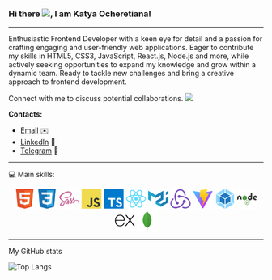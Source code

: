 ### Hi there <img src="https://github.com/MartinHeinz/MartinHeinz/blob/master/wave.gif" width="30px">, I am Katya Ocheretiana!

--------------------

Enthusiastic Frontend Developer with a keen eye for detail and a passion for crafting engaging and user-friendly web applications. Eager to contribute my skills in HTML5, CSS3, JavaScript, React.js, Node.js and more, while actively seeking opportunities to expand my knowledge and grow within a dynamic team. Ready to tackle new challenges and bring a creative approach to frontend development.

Connect with me to discuss potential collaborations.  <img src="https://user-images.githubusercontent.com/74038190/216120981-b9507c36-0e04-4469-8e27-c99271b45ba5.png" width="30px"> 

**Contacts:**

- [Email](mailto:katyadiachenko1@gmail.com)  ✉️
- [LinkedIn](https://www.linkedin.com/in/katya-ocheretiana/) 📌
- [Telegram](https://t.me/katya_ocheretiana) 📱


-----

💻 Main skills:


<p align="center" >
<a href="https://developer.mozilla.org/en-US/docs/Web/HTML" target="_blank" rel="noreferrer"> <img src="https://github.com/devicons/devicon/blob/master/icons/html5/html5-original.svg"  width="40" height="40" alt="HTML icon" /></a>
<a href="https://developer.mozilla.org/en-US/docs/Web/CSS" target="_blank" rel="noreferrer">  <img src="https://github.com/devicons/devicon/blob/master/icons/css3/css3-original.svg"   width="40" height="40" alt="CSS icon" /></a>
 <a href="https://sass-lang.com/" target="_blank" rel="noreferrer">  <img src="https://github.com/devicons/devicon/blob/master/icons/sass/sass-original.svg"   width="40" height="40" alt="Sass icon" /></a>
<a href="https://developer.mozilla.org/en-US/docs/Web/JavaScript" target="_blank" rel="noreferrer">  <img src="https://github.com/devicons/devicon/blob/master/icons/javascript/javascript-original.svg"   width="40" height="40" alt="JavaScript icon" /></a>
 <a href="https://www.typescriptlang.org/" target="_blank" rel="noreferrer">  <img src="https://github.com/devicons/devicon/blob/master/icons/typescript/typescript-original.svg"   width="40" height="40" alt="TypeScript icon" /></a>
<a href="https://react.dev/" target="_blank" rel="noreferrer">    <img src="https://github.com/devicons/devicon/blob/master/icons/react/react-original.svg"  width="40" height="40" alt="React icon" /></a>
 <a href="https://mui.com/" target="_blank" rel="noreferrer">    <img src="https://github.com/devicons/devicon/blob/master/icons/materialui/materialui-original.svg"  width="40" height="40" alt="Materialui icon" /></a>
 <a href="https://redux.js.org/" target="_blank" rel="noreferrer">    <img src="https://github.com/devicons/devicon/blob/master/icons/redux/redux-original.svg"  width="40" height="40" alt="Redux icon" /></a>
 <a href="https://vitejs.dev/" target="_blank" rel="noreferrer">      <img src="https://github.com/devicons/devicon/blob/master/icons/vitejs/vitejs-original.svg"    width="40" height="40" alt="Vite.js icon" /></a>
  <a href="https://webpack.js.org/" target="_blank" rel="noreferrer">      <img src="https://github.com/devicons/devicon/blob/master/icons/webpack/webpack-original.svg"    width="40" height="40" alt="Webpack icon" /></a>
<a href="https://nodejs.org/en" target="_blank" rel="noreferrer">    <img src="https://github.com/devicons/devicon/blob/master/icons/nodejs/nodejs-original-wordmark.svg" width="40" height="40" alt="Node.js icon" /></a>
<a href="https://expressjs.com/" target="_blank" rel="noreferrer">      <img src="https://github.com/devicons/devicon/blob/master/icons/express/express-original.svg"    width="40" height="40" alt="Express.js icon" /></a>
 <a href="https://www.mongodb.com/" target="_blank" rel="noreferrer">      <img src="https://github.com/devicons/devicon/blob/master/icons/mongodb/mongodb-original.svg"    width="40" height="40" alt="MongoDB icon" /></a>
</p>


------

My GitHub stats

![Top Langs](https://github-readme-stats.vercel.app/api/top-langs/?username=KatiaOcheretiana&langs_count=8)
 
 

  
  

 
<!--
**KatiaOcheretiana/KatiaOcheretiana** is a ✨ _special_ ✨ repository because its `README.md` (this file) appears on your GitHub profile.

Here are some ideas to get you started:

- 🔭 I’m currently working on ...
- 🌱 I’m currently learning ...
- 👯 I’m looking to collaborate on ...
- 🤔 I’m looking for help with ...
- 💬 Ask me about ...
- 📫 How to reach me: ...
- 😄 Pronouns: ...
- ⚡ Fun fact: ...
-->
